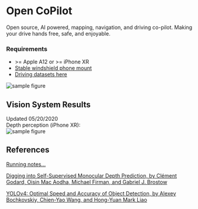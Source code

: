 # Open CoPilot
Open source, AI powered, mapping, navigation, and driving co-pilot. Making your drive hands free, safe, and enjoyable.

### Requirements
* \>= Apple A12 or \>= iPhone XR
* [Stable windshield phone mount](https://www.amazon.com/gp/product/B076B27WP6/ref=ppx_yo_dt_b_asin_title_o02_s00?ie=UTF8&psc=1)
* [Driving datasets here](https://drive.google.com/drive/folders/11yfNjvbjhFcDX8XGV5KuQgLBxKy40J9Y?usp=sharing)

![sample figure](https://github.com/blakete/Open-CoPilot/blob/master/pictures/phone-mounted-vertical.png)

## Vision System Results
Updated 05/20/2020<br/>
Depth perception (iPhone XR):<br/>
![sample figure](https://github.com/blakete/Open-CoPilot/blob/master/initial-results.gif)

## References
[Running notes...](https://docs.google.com/document/d/1BoW7_TKAKsI0n-vwv7Fziyctg6jCQ8d4w3IcRLpaUX8/edit?usp=sharing)

[Digging into Self-Supervised Monocular Depth Prediction, by Clément Godard, Oisin Mac Aodha, Michael Firman, and Gabriel J. Brostow](https://github.com/nianticlabs/monodepth2)

[YOLOv4: Optimal Speed and Accuracy of Object Detection, by Alexey Bochkovskiy, Chien-Yao Wang, and Hong-Yuan Mark Liao](https://arxiv.org/abs/2004.10934)



